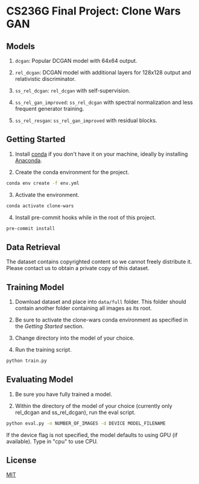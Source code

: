 # CS236G Final Project: Clone Wars GAN

## Models

1. `dcgan`: Popular DCGAN model with 64x64 output.

2. `rel_dcgan`: DCGAN model with additional layers for 128x128 output and relativistic discriminator.

3. `ss_rel_dcgan`: `rel_dcgan` with self-supervision.

4. `ss_rel_gan_improved`: `ss_rel_dcgan` with spectral normalization and less frequent generator training.

5. `ss_rel_resgan`: `ss_rel_gan_improved` with residual blocks.

## Getting Started

1. Install [conda](https://docs.conda.io/en/latest/) if you don't have it on your machine, ideally by installing [Anaconda](https://www.anaconda.com/).

2. Create the conda environment for the project.

```bash
conda env create -f env.yml
```

3. Activate the environment.

```bash
conda activate clone-wars
```

4. Install pre-commit hooks while in the root of this project.

```bash
pre-commit install
```

## Data Retrieval

The dataset contains copyrighted content so we cannot freely distribute it. Please contact us to obtain a private copy of this dataset.

## Training Model

1. Download dataset and place into `data/full` folder. This folder should contain another folder containing all images as its root.

2. Be sure to activate the clone-wars conda environment as specified in the *Getting Started* section.

3. Change directory into the model of your choice.

4. Run the training script.

```bash
python train.py
```

## Evaluating Model

1. Be sure you have fully trained a model.

2. Within the directory of the model of your choice (currently only rel_dcgan and ss_rel_dcgan), run the eval script.

```bash
python eval.py -n NUMBER_OF_IMAGES -d DEVICE MODEL_FILENAME
```

If the device flag is not specified, the model defaults to using GPU (if available). Type in "cpu" to use CPU.

## License
[MIT](https://choosealicense.com/licenses/mit/)
